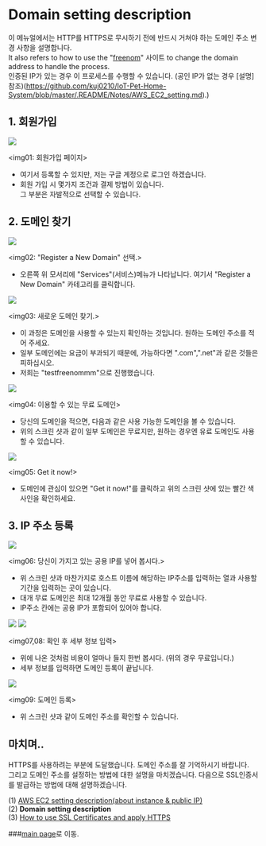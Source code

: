 # Domain setting description

이 메뉴얼에서는 HTTP를 HTTPS로 무시하기 전에 반드시 거쳐야 하는 도메인 주소 변경 사항을 설명합니다.<br/>
It also refers to how to use the "[freenom](https://my.freenom.com/clientarea.php)" 사이트 to change the domain address to handle the process. <br/>
인증된 IP가 있는 경우 이 프로세스를 수행할 수 있습니다. (공인 IP가 없는 경우 [설명]참조)(https://github.com/kuj0210/IoT-Pet-Home-System/blob/master/.README/Notes/AWS_EC2_setting.md).)


## 1. 회원가입

<img src = "https://github.com/kuj0210/IoT-Pet-Home-System/blob/master/.README/Notes/freenom_img01.PNG">

<img01: 회원가입 페이지>

- 여기서 등록할 수 있지만, 저는 구글 계정으로 로그인 하겠습니다.
- 회원 가입 시 몇가지 조건과 결제 방법이 있습니다. <br/>
  그 부분은 자발적으로 선택할 수 있습니다.
  

## 2. 도메인 찾기

<img src = "https://github.com/kuj0210/IoT-Pet-Home-System/blob/master/.README/Notes/freenom_img02.PNG">

<img02: "Register a New Domain" 선택.>

- 오른쪽 위 모서리에 "Services"(서비스)메뉴가 나타납니다. 여기서 "Register a New Domain" 카테고리를 클릭합니다.


<img src = "https://github.com/kuj0210/IoT-Pet-Home-System/blob/master/.README/Notes/freenom_img03.PNG">

<img03: 새로운 도메인 찾기.>

- 이 과정은 도메인을 사용할 수 있는지 확인하는 것입니다. 원하는 도메인 주소를 적어 주세요.
- 일부 도메인에는 요금이 부과되기 때문에, 가능하다면 ".com",".net"과 같은 것들은 피하십시오.
- 저희는 "testfreenommm"으로 진행했습니다.


<img src = "https://github.com/kuj0210/IoT-Pet-Home-System/blob/master/.README/Notes/freenom_img04.PNG">

<img04: 이용할 수 있는 무료 도메인>

- 당신의 도메인을 적으면, 다음과 같은 사용 가능한 도메인을 볼 수 있습니다.
- 위의 스크린 샷과 같이 일부 도메인은 무료지만, 원하는 경우엔 유료 도메인도 사용할 수 있습니다.


<img src = "https://github.com/kuj0210/IoT-Pet-Home-System/blob/master/.README/Notes/freenom_img05.PNG">

<img05: Get it now!>

- 도메인에 관심이 있으면 "Get it now!"를 클릭하고 위의 스크린 샷에 있는 빨간 색 사인을 확인하세요.


## 3. IP 주소 등록

<img src = "https://github.com/kuj0210/IoT-Pet-Home-System/blob/master/.README/Notes/freenom_img06.PNG">

<img06: 당신이 가지고 있는 공용 IP를 넣어 봅시다.>

- 위 스크린 샷과 마찬가지로 호스트 이름에 해당하는 IP주소를 입력하는 열과 사용할 기간을 입력하는 곳이 있습니다.
- 대개 무료 도메인은 최대 12개월 동안 무료로 사용할 수 있습니다.
- IP주소 칸에는 공용 IP가 포함되어 있어야 합니다.


<img src = "https://github.com/kuj0210/IoT-Pet-Home-System/blob/master/.README/Notes/freenom_img07.PNG">
<img src = "https://github.com/kuj0210/IoT-Pet-Home-System/blob/master/.README/Notes/freenom_img08.PNG">

<img07,08: 확인 후 세부 정보 입력>

- 위에 나온 것처럼 비용이 얼마나 들지 한번 봅시다. (위의 경우 무료입니다.)
- 세부 정보를 입력하면 도메인 등록이 끝납니다.


<img src = "https://github.com/kuj0210/IoT-Pet-Home-System/blob/master/.README/Notes/freenom_img09.PNG">

<img09: 도메인 등록>

- 위 스크린 샷과 같이 도메인 주소를 확인할 수 있습니다.



## 마치며..

 HTTPS를 사용하려는 부분에 도달했습니다. 도메인 주소를 잘 기억하시기 바랍니다.<br/>
그리고 도메인 주소를 설정하는 방법에 대한 설명을 마치겠습니다. 다음으로 SSL인증서를 발급하는 방법에 대해 설명하겠습니다.

(1) [AWS EC2 setting description(about instance & public IP)](https://github.com/kuj0210/IoT-Pet-Home-System/blob/master/.README/Notes/AWS_EC2_setting_KR.md)<br/>
(2) **Domain setting description**<br/>
(3) [How to use SSL Certificates and apply HTTPS](https://github.com/kuj0210/IoT-Pet-Home-System/blob/master/.README/Notes/How_to_use_SSL_Certificates_and_apply_HTTPS_KR.md)<br/>

###[main page](https://github.com/kuj0210/IoT-Pet-Home-System/README_KR.md)로 이동.
